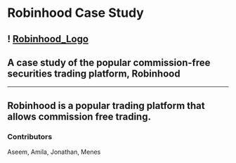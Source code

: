 # Robinhood Case Study
! [Robinhood_Logo](https://cdn.theorg.com/0edae3fc-ff80-4ec8-9186-a7f5a4b1a9ab_thumb.png)
---
## A case study of the popular commission-free securities trading platform, Robinhood
---
Robinhood is a popular trading platform that allows commission free trading.
---
### Contributors
Aseem, Amila, Jonathan, Menes
